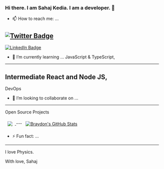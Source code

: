 ### Hi there. I am Sahaj Kedia. I am a developer. 👋

<!--
**sahajkedia/sahajkedia** is a ✨ _special_ ✨ repository because its `README.md` (this file) appears on your GitHub profile.

Here are some ideas to get you started:

- 🔭 I’m currently working on ...
- 🌱 I’m currently learning ...
- 👯 I’m looking to collaborate on ...
- 🤔 I’m looking for help with ...
- 💬 Ask me about ...
- 📫 How to reach me: ...
- 😄 Pronouns: ...
- ⚡ Fun fact: ...
-->



- 📫 How to reach me: ...

[![Twitter Badge](https://img.shields.io/badge/Twitter-Profile-informational?style=flat&logo=twitter&logoColor=white&color=1CA2F1)](https://twitter.com/_cosmic_joke)
---
[![LinkedIn Badge](https://img.shields.io/badge/LinkedIn-Profile-informational?style=flat&logo=linkedin&logoColor=white&color=0D76A8)](https://www.linkedin.com/in/sahaj-kedia-4a5595192/)



- 🌱 I’m currently learning ... 
JavaScript & TypeScript,
---
Intermediate React and Node JS,
---
DevOps

- 👯 I’m looking to collaborate on ...
---
Open Source Projects


<a href="https://github.com/sahajkedia">
  <img align="center" style="margin:0.5rem" src="https://github-readme-stats.vercel.app/api/top-langs/?username=sahajkedia&hide=html,css&title_color=ffffff&text_color=c9cacc&icon_color=4AB197&bg_color=1A2B34" />
</a>
---
<a href="https://github.com/sahajkedia">
  <img align="center" style="margin:0.5rem" src="https://github-readme-stats.vercel.app/api?username=sahajkedia&show_icons=true&line_height=27&count_private=true&title_color=ffffff&text_color=c9cacc&icon_color=4AB097&bg_color=1A2B34" alt="Braydon's GitHub Stats" />
</a>


- ⚡ Fun fact: ...
---
I love Physics.


With love,
Sahaj
